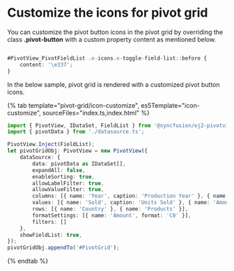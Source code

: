 # Customize the icons for pivot grid

You can customize the pivot button icons in the pivot grid by overriding the class **.pivot-button** with a custom property content as mentioned below.

```typescript

#PivotView_PivotFieldList .e-icons.e-toggle-field-list::before {
    content: '\e337';
}

```

In the below sample, pivot grid is rendered with a customized pivot button icons.

{% tab template="pivot-grid/icon-customize", es5Template="icon-customize", sourceFiles="index.ts,index.html" %}

```typescript
import { PivotView, IDataSet, FieldList } from '@syncfusion/ej2-pivotview';
import { pivotData } from './datasource.ts';

PivotView.Inject(FieldList);
let pivotGridObj: PivotView = new PivotView({
    dataSource: {
        data: pivotData as IDataSet[],
        expandAll: false,
        enableSorting: true,
        allowLabelFilter: true,
        allowValueFilter: true,
        columns: [{ name: 'Year', caption: 'Production Year' }, { name: 'Quarter' }],
        values: [{ name: 'Sold', caption: 'Units Sold' }, { name: 'Amount', caption: 'Sold Amount' }],
        rows: [{ name: 'Country' }, { name: 'Products' }],
        formatSettings: [{ name: 'Amount', format: 'C0' }],
        filters: []
    },
    showFieldList: true,
});
pivotGridObj.appendTo('#PivotGrid');

```

{% endtab %}
